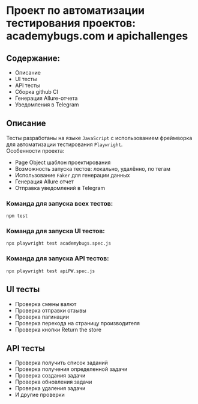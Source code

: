# Проект по автоматизации тестирования проектов: academybugs.com и apichallenges
## Содержание:
+ Описание
+ UI тесты
+ API тесты
+ Сборка github CI
+ Генерация  Allure-отчета
+ Уведомления в Telegram
## Описание
Тесты разработаны на языке `JavaScript` с использованием фреймворка для автоматизации тестирования `Playwright`. <br>
Особенности проекта:
+ Page Object шаблон проектирования
+ Возможность запуска тестов: локально, удалённо, по тегам
+ Использование `Faker` для генерации данных
+ Генерация Allure отчет
+ Отправка уведомлений в Telegram
### Команда для запуска всех тестов:
`npm test`
### Команда для запуска UI тестов:
`npx playwright test academybugs.spec.js`
### Команда для запуска API тестов:
`npx playwright test apiPW.spec.js`
## UI тесты
+ Проверка смены валют
+ Проверка отправки отзывы
+ Проверка пагинации
+ Проверка перехода на страницу производителя
+ Проверка кнопки Return the store
## API тесты
+ Проверка получить список заданий
+ Проверка получения определенной задачи
+ Проверка создания задачи
+ Проверка обновления задачи
+ Проверка удаления задачи
+ И другие проверки
